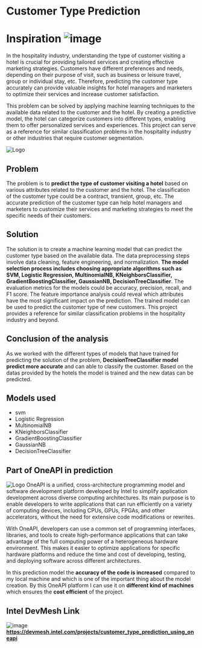 
# Customer Type Prediction
# Inspiration ![image](https://user-images.githubusercontent.com/72274851/218500470-ec078b99-0a50-4b06-a2df-c09e47ecc187.png)
In the hospitality industry, understanding the type of customer visiting a hotel is crucial for providing tailored services and creating effective marketing strategies. Customers have different preferences and needs, depending on their purpose of visit, such as business or leisure travel, group or individual stay, etc. Therefore, predicting the customer type accurately can provide valuable insights for hotel managers and marketers to optimize their services and increase customer satisfaction.

This problem can be solved by applying machine learning techniques to the available data related to the customer and the hotel. By creating a predictive model, the hotel can categorize customers into different types, enabling them to offer personalized services and experiences. This project can serve as a reference for similar classification problems in the hospitality industry or other industries that require customer segmentation.


![Logo](https://imgs.search.brave.com/_fc5DAgvLKh52OMh1nSRtG_AEetAtSM4Fe3O8tncfpQ/rs:fit:800:600:1/g:ce/aHR0cHM6Ly9pcnAu/Y2RuLXdlYnNpdGUu/Y29tLzM1NWZiOGI0/L2RtczNyZXAvbXVs/dGkvY2xpZW50ZS02/YTUxZWZmMS5naWY.gif)


## Problem 
The problem is to **predict the type of customer visiting a hotel** based on various attributes related to the customer and the hotel. The classification of the customer type could be a contract, transient, group, etc. The accurate prediction of the customer type can help hotel managers and marketers to customize their services and marketing strategies to meet the specific needs of their customers.
## Solution
The solution is to create a machine learning model that can predict the customer type based on the available data. The data preprocessing steps involve data cleaning, feature engineering, and normalization. **The model selection process includes choosing appropriate algorithms such as SVM, Logistic Regression, MultinomialNB, KNeighborsClassifier, GradientBoostingClassifier, GaussianNB, DecisionTreeClassifier**. The evaluation metrics for the models could be accuracy, precision, recall, and F1 score. The feature importance analysis could reveal which attributes have the most significant impact on the prediction. The trained model can be used to predict the customer type of new customers. This project provides a reference for similar classification problems in the hospitality industry and beyond.
## Conclusion of the analysis
As we worked with the different types of models that have trained for predicting the solution of the problem, **DecisionTreeClassifier model predict more accurate** and can able to classify the customer. Based on the datas provided by the hotels the model is trained and the new datas can be predicted.

## Models used
- svm
- Logistic Regression
- MultinomialNB
- KNeighborsClassifier
- GradientBoostingClassifier
- GaussianNB
- DecisionTreeClassifier
## Part of OneAPI in prediction
![Logo](https://imgs.search.brave.com/Q6pMW0O05cYYhIrRbG-ZqwfTgwJdv6brDVxG7jdD9Vk/rs:fit:965:543:1/g:ce/aHR0cHM6Ly93d3cu/YWxjZi5hbmwuZ292/L3NpdGVzL2RlZmF1/bHQvZmlsZXMvc3R5/bGVzLzk2NXg1NDMv/cHVibGljLzIwMjAt/MDYvMTY1MTktMV9J/bnRlbF9vbmVBUElf/UHVibGlzaGVyQmFu/bmVyXzNfdjAuMWJf/cmVzaXplZC5qcGc_/aXRvaz1DUUh4d2dm/Xw)
OneAPI is a unified, cross-architecture programming model and software development platform developed by Intel to simplify application development across diverse computing architectures. Its main purpose is to enable developers to write applications that can run efficiently on a variety of computing devices, including CPUs, GPUs, FPGAs, and other accelerators, without the need for extensive code modifications or rewrites.

With OneAPI, developers can use a common set of programming interfaces, libraries, and tools to create high-performance applications that can take advantage of the full computing power of a heterogeneous hardware environment. This makes it easier to optimize applications for specific hardware platforms and reduce the time and cost of developing, testing, and deploying software across different architectures.

In this prediction model the **accuracy of the code is increased** compared to my local machine and which is one of the important thing about the model creation. By this OneAPI platform I can use it on **different kind of machines** which ensures the **cost efficient** of the project.
## Intel DevMesh Link 
![image](https://devmesh.intel.com/)
**https://devmesh.intel.com/projects/customer_type_prediction_using_oneapi**
